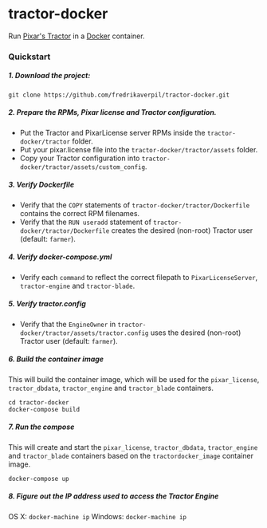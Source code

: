 # tractor-docker

Run [Pixar's Tractor](https://renderman.pixar.com/view/pixars-tractor) in a [Docker](https://www.docker.com) container.


### Quickstart



#####  1. Download the project:

    git clone https://github.com/fredrikaverpil/tractor-docker.git


#####  2. Prepare the RPMs, Pixar license and Tractor configuration.

* Put the Tractor and PixarLicense server RPMs inside the `tractor-docker/tractor` folder.
* Put your pixar.license file into the `tractor-docker/tractor/assets` folder.
* Copy your Tractor configuration into `tractor-docker/tractor/assets/custom_config`.


#####  3. Verify Dockerfile

* Verify that the `COPY` statements of `tractor-docker/tractor/Dockerfile` contains the correct RPM filenames.
* Verify that the `RUN useradd` statement of `tractor-docker/tractor/Dockerfile` creates the desired (non-root) Tractor user (default: `farmer`).


#####  4. Verify docker-compose.yml

* Verify each `command` to reflect the correct filepath to `PixarLicenseServer`, `tractor-engine` and `tractor-blade`.


##### 5. Verify tractor.config

* Verify that the `EngineOwner` in `tractor-docker/tractor/assets/tractor.config` uses the desired (non-root) Tractor user (default: `farmer`).


##### 6. Build the container image

This will build the container image, which will be used for the `pixar_license`, `tractor_dbdata`, `tractor_engine` and `tractor_blade` containers.
    
    cd tractor-docker
    docker-compose build

##### 7. Run the compose

This will create and start the `pixar_license`, `tractor_dbdata`, `tractor_engine` and `tractor_blade` containers based on the `tractordocker_image` container image.

    docker-compose up


##### 8. Figure out the IP address used to access the Tractor Engine

OS X: `docker-machine ip`
Windows: `docker-machine ip`


